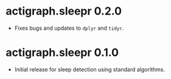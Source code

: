 # actigraph.sleepr 0.2.0

* Fixes bugs and updates to `dplyr` and `tidyr`.

# actigraph.sleepr 0.1.0

* Initial release for sleep detection using standard algorithms.

